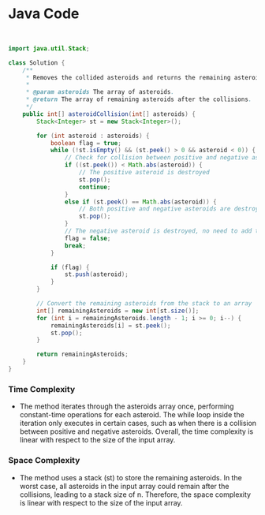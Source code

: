 # Java Code

```java


import java.util.Stack;

class Solution {
    /**
     * Removes the collided asteroids and returns the remaining asteroids after the collisions.
     *
     * @param asteroids The array of asteroids.
     * @return The array of remaining asteroids after the collisions.
     */
    public int[] asteroidCollision(int[] asteroids) {
        Stack<Integer> st = new Stack<Integer>();

        for (int asteroid : asteroids) {
            boolean flag = true;
            while (!st.isEmpty() && (st.peek() > 0 && asteroid < 0)) {
                // Check for collision between positive and negative asteroids
                if ((st.peek()) < Math.abs(asteroid)) {
                    // The positive asteroid is destroyed
                    st.pop();
                    continue;
                }
                else if (st.peek() == Math.abs(asteroid)) {
                    // Both positive and negative asteroids are destroyed
                    st.pop();
                }
                // The negative asteroid is destroyed, no need to add to the stack
                flag = false;
                break;
            }

            if (flag) {
                st.push(asteroid);
            }
        }

        // Convert the remaining asteroids from the stack to an array
        int[] remainingAsteroids = new int[st.size()];
        for (int i = remainingAsteroids.length - 1; i >= 0; i--) {
            remainingAsteroids[i] = st.peek();
            st.pop();
        }

        return remainingAsteroids;
    }
}


```

### Time Complexity
- The method iterates through the asteroids array once, performing constant-time operations for each asteroid.
The while loop inside the iteration only executes in certain cases, such as when there is a collision between positive and negative asteroids.
Overall, the time complexity is linear with respect to the size of the input array.

### Space Complexity
- The method uses a stack (st) to store the remaining asteroids.
In the worst case, all asteroids in the input array could remain after the collisions, leading to a stack size of n.
Therefore, the space complexity is linear with respect to the size of the input array.
